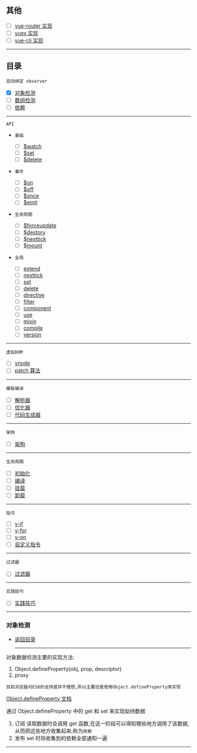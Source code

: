 ## 其他

- [ ] [vue-router 实现](https://)
- [ ] [vuex 实现](https://)
- [ ] [vue-cli 实现](https://)

<hr>

## 目录

`双向绑定 observer`

- [x] [对象检测](#对象检测)
- [ ] [数组检测](#)
- [ ] [依赖](#)

<hr>

`API`

- `基础`

  - [ ] [\$watch](#)
  - [ ] [\$set](#)
  - [ ] [\$delete](#)

- `事件`

  - [ ] [\$on](#)
  - [ ] [\$off](#)
  - [ ] [\$once](#)
  - [ ] [\$emit](#)

- `生命周期`

  - [ ] [\$forceupdate](#)
  - [ ] [\$destory](#)
  - [ ] [\$nexttick](#)
  - [ ] [\$mount](#)

- `全局`
  - [ ] [extend](#)
  - [ ] [nexttick](#)
  - [ ] [set](#)
  - [ ] [delete](#)
  - [ ] [directive](#)
  - [ ] [filter](#)
  - [ ] [component](#)
  - [ ] [use](#)
  - [ ] [mixin](#)
  - [ ] [compile](#)
  - [ ] [version](#)

<hr>

`虚拟DOM`

- [ ] [vnode](#)
- [ ] [patch 算法](#)

<hr>

`模板编译`

- [ ] [解析器](#)
- [ ] [优化器](#)
- [ ] [代码生成器](#)

<hr>

`架构`

- [ ] [架构](#)

<hr>

`生命周期`

- [ ] [初始化](#)
- [ ] [编译](#)
- [ ] [挂载](#)
- [ ] [卸载](#)

<hr>

`指令`

- [ ] [v-if](#)
- [ ] [v-for](#)
- [ ] [v-on](#)
- [ ] [自定义指令](#)

<hr>

`过滤器`

- [ ] [过滤器](#)

<hr>

`实践技巧`

- [ ] [实践技巧](#)

<hr>

### 对象检测

- [返回目录](#目录)
  <hr>

对象数据侦测主要的实现方法:

1. Object.defineProperty(obj, prop, descriptor)
2. proxy

`目前浏览器对ES6的支持度并不理想,所以主要还是使用Object.defineProperty来实现`

[Object.defineProperty 文档](https://developer.mozilla.org/zh-CN/docs/Web/JavaScript/Reference/Global_Objects/Object/defineProperty)

通过 Object.defineProperty 中的 get 和 set 来实现劫持数据

1. 订阅 读取数据时会调用 get 函数,在这一阶段可以得知哪些地方调用了该数据,从而把这些地方收集起来,称为`依赖`
2. 发布 set 时将收集到的依赖全部通知一遍

<hr>
